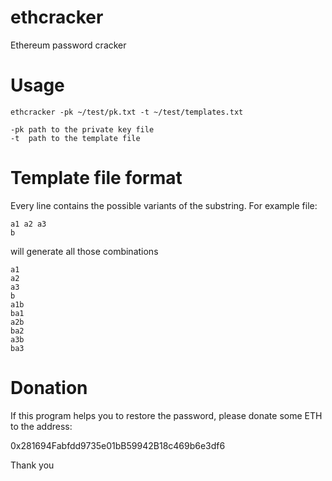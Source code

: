 # ethcracker
Ethereum password cracker


# Usage 

    ethcracker -pk ~/test/pk.txt -t ~/test/templates.txt

    -pk path to the private key file
    -t  path to the template file

# Template file format

Every line contains the possible variants of the substring. For example file:

    a1 a2 a3
    b

will generate all those combinations

    a1
    a2
    a3
    b
    a1b
    ba1
    a2b
    ba2
    a3b
    ba3

# Donation

If this program helps you to restore the password, please donate some ETH to the address:

 0x281694Fabfdd9735e01bB59942B18c469b6e3df6
 
 Thank you